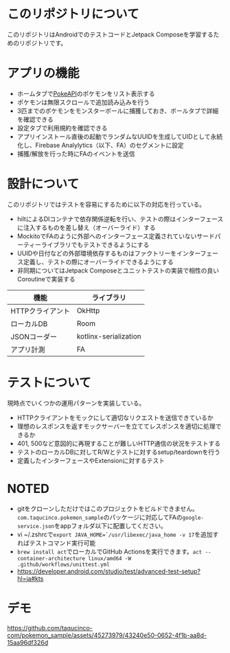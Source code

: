 # このリポジトリについて

このリポジトリはAndroidでのテストコードとJetpack Composeを学習するためのリポジトリです。  

# アプリの機能

- ホームタブで[PokeAPI](https://pokeapi.co/)のポケモンをリスト表示する
- ポケモンは無限スクロールで追加読み込みを行う
- 3匹までのポケモンをモンスターボールに捕獲しておき、ボールタブで詳細を確認できる
- 設定タブで利用規約を確認できる
- アプリインストール直後の起動でランダムなUUIDを生成してUIDとして永続化し、Firebase Analylytics（以下、FA）のセグメントに設定
- 捕獲/解放を行った時にFAのイベントを送信

# 設計について

このリポジトリではテストを容易にするために以下の対応を行っている。

- hiltによるDIコンテナで依存関係逆転を行い、テストの際はインターフェースに注入するものを差し替え（オーバーライド）する
- MockitoでFAのように外部へのインターフェース定義されていないサードパーティーライブラリでもテストできるようにする
- UUIDや日付などの外部環境依存するものはファクトリーをインターフェース定義し、テストの際にオーバーライドできるようにする
- 非同期についてはJetpack Composeとユニットテストの実装で相性の良いCoroutineで実装する

| 機能 | ライブラリ |
| --- | --- |
| HTTPクライアント | OkHttp |
| ローカルDB | Room |
| JSONコーダー | kotlinx-serialization |
| アプリ計測 | FA |

# テストについて

現時点でいくつかの運用パターンを実装している。

- HTTPクライアントをモックにして適切なリクエストを送信できているか
- 理想のレスポンスを返すモックサーバーを立ててレスポンスを適切に処理できるか
- 401, 500など意図的に再現することが難しいHTTP通信の状況をテストする
- テストのローカルDBに対してR/Wとテストに対するsetup/teardownを行う
- 定義したインターフェースやExtensionに対するテスト

# NOTED

- gitをクローンしただけではこのプロジェクトをビルドできません。`com.taqucinco.pokemon_sample`のパッケージに対応してFAの`google-service.json`をappフォルダ以下に配置してください。
- vi ~/.zshrcで```export JAVA_HOME=`/usr/libexec/java_home -v 17```を追加すればテストコマンド実行可能
- `brew install act`でローカルでGitHub Actionsを実行できます。```act --container-architecture linux/amd64 -W .github/workflows/unittest.yml```
- https://developer.android.com/studio/test/advanced-test-setup?hl=ja#kts

# デモ

https://github.com/taqucinco-com/pokemon_sample/assets/45273979/43240e50-0652-4f1b-aa8d-15aa96df326d
